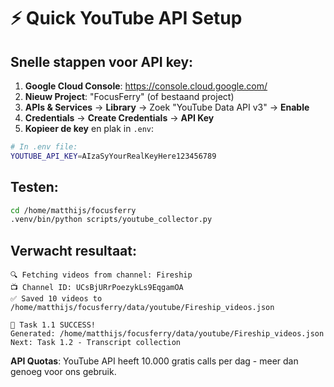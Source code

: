 # ⚡ Quick YouTube API Setup

## Snelle stappen voor API key:

1. **Google Cloud Console**: https://console.cloud.google.com/
2. **Nieuw Project**: "FocusFerry" (of bestaand project)
3. **APIs & Services** → **Library** → Zoek "YouTube Data API v3" → **Enable**
4. **Credentials** → **Create Credentials** → **API Key**
5. **Kopieer de key** en plak in `.env`:

```bash
# In .env file:
YOUTUBE_API_KEY=AIzaSyYourRealKeyHere123456789
```

## Testen:

```bash
cd /home/matthijs/focusferry
.venv/bin/python scripts/youtube_collector.py
```

## Verwacht resultaat:

```
🔍 Fetching videos from channel: Fireship
📺 Channel ID: UCsBjURrPoezykLs9EqgamOA
✅ Saved 10 videos to /home/matthijs/focusferry/data/youtube/Fireship_videos.json

🎉 Task 1.1 SUCCESS!
Generated: /home/matthijs/focusferry/data/youtube/Fireship_videos.json
Next: Task 1.2 - Transcript collection
```

**API Quotas**: YouTube API heeft 10.000 gratis calls per dag - meer dan genoeg voor ons gebruik.
